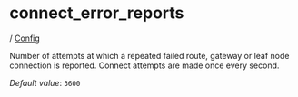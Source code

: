 # connect_error_reports

/ [Config](../index.md) 

Number of attempts at which a repeated failed route, gateway
or leaf node connection is reported. Connect attempts are made
once every second.

*Default value*: `3600`
